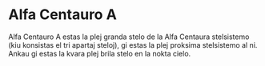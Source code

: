 # Alfa Centauro A

Alfa Centauro A estas la plej granda stelo de la Alfa Centaura stelsistemo (kiu
konsistas el tri apartaj steloj), gi estas la plej proksima stelsistemo al ni.
Ankau gi estas la kvara plej brila stelo en la nokta cielo.
